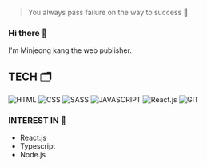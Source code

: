 > You always pass failure on the way to success 💫

### Hi there 👋
I'm Minjeong kang the web publisher.

## TECH 🗂
![HTML](https://img.shields.io/badge/-HTML-0099ff?style=for-the-badge)
![CSS](https://img.shields.io/badge/-CSS-00ffff?style=for-the-badge)
![SASS](https://img.shields.io/badge/-SASS-ff69b4?style=for-the-badge)
![JAVASCRIPT](https://img.shields.io/badge/-JAVASCRIPT-brightgreen?style=for-the-badge)
![React.js](https://img.shields.io/badge/-React.js-00cbff?style=for-the-badge)
![GIT](https://img.shields.io/badge/-GIT-000000?style=for-the-badge)

### INTEREST IN 📝
- React.js
- Typescript
- Node.js

